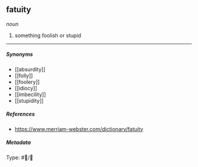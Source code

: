 ## fatuity  # 

_noun_

1. something foolish or stupid

___

##### Synonyms

-   [[absurdity]]
-   [[folly]]
-   [[foolery]]
-   [[idiocy]]
-   [[imbecility]]
-   [[stupidity]]

##### References

- https://www.merriam-webster.com/dictionary/fatuity

##### Metadata

Type: #💬/💬 